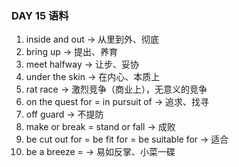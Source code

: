 ### DAY 15 语料

1. inside and out -> 从里到外、彻底
2. bring up -> 提出、养育
3. meet halfway -> 让步、妥协
4. under the skin -> 在内心、本质上
5. rat race -> 激烈竞争（商业上），无意义的竞争
6. on the quest for = in pursuit of -> 追求、找寻
7. off guard -> 不提防
8. make or break = stand or fall -> 成败
9. be cut out for = be fit for = be suitable for -> 适合
10. be a breeze = -> 易如反掌、小菜一碟

